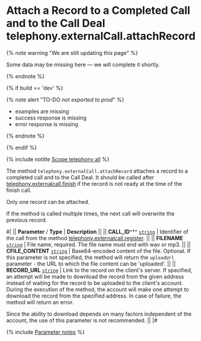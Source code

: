 # Attach a Record to a Completed Call and to the Call Deal telephony.externalCall.attachRecord

{% note warning "We are still updating this page" %}

Some data may be missing here — we will complete it shortly.

{% endnote %}

{% if build == 'dev' %}

{% note alert "TO-DO _not exported to prod_" %}

- examples are missing
- success response is missing
- error response is missing

{% endnote %}

{% endif %}

{% include notitle [Scope telephony all](./_includes/scope-telephony-all.md) %}

The method `telephony.externalCall.attachRecord` attaches a record to a completed call and to the Call Deal. It should be called after [telephony.externalcall.finish](./telephony-external-call-finish.md) if the record is not ready at the time of the finish call.

Only one record can be attached.

If the method is called multiple times, the next call will overwrite the previous record.

#|
|| **Parameter** / **Type** | **Description** ||
|| **CALL_ID**^*^ 
[`string`](../data-types.md) | Identifier of the call from the method [telephony.externalcall.register](./telephony-external-call-register.md). ||
|| **FILENAME** 
[`string`](../data-types.md) | File name, required. The file name must end with wav or mp3. ||
|| **CFILE_CONTENT** 
[`string`](../data-types.md) | Base64-encoded content of the file. Optional. If this parameter is not specified, the method will return the `uploadUrl` parameter - the URL to which the file content can be 'uploaded'. ||
|| **RECORD_URL** 
[`string`](../data-types.md) | Link to the record on the client's server. If specified, an attempt will be made to download the record from the given address instead of waiting for the record to be uploaded to the client's account. During the execution of the method, the account will make one attempt to download the record from the specified address. In case of failure, the method will return an error.

Since the ability to download depends on many factors independent of the account, the use of this parameter is not recommended. ||
|#

{% include [Parameter notes](../../_includes/required.md) %}